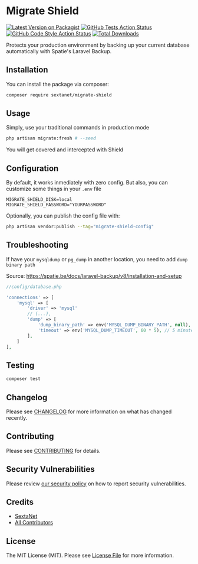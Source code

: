 # Migrate Shield

[![Latest Version on Packagist](https://img.shields.io/packagist/v/sextanet/migrate-shield.svg?style=flat-square)](https://packagist.org/packages/sextanet/migrate-shield)
[![GitHub Tests Action Status](https://img.shields.io/github/actions/workflow/status/sextanet/migrate-shield/run-tests.yml?branch=main&label=tests&style=flat-square)](https://github.com/sextanet/migrate-shield/actions?query=workflow%3Arun-tests+branch%3Amain)
[![GitHub Code Style Action Status](https://img.shields.io/github/actions/workflow/status/sextanet/migrate-shield/fix-php-code-style-issues.yml?branch=main&label=code%20style&style=flat-square)](https://github.com/sextanet/migrate-shield/actions?query=workflow%3A"Fix+PHP+code+style+issues"+branch%3Amain)
[![Total Downloads](https://img.shields.io/packagist/dt/sextanet/migrate-shield.svg?style=flat-square)](https://packagist.org/packages/sextanet/migrate-shield)

Protects your production environment by backing up your current database automatically with Spatie's Laravel Backup.

## Installation

You can install the package via composer:

```bash
composer require sextanet/migrate-shield
```

## Usage

Simply, use your traditional commands in production mode

```bash
php artisan migrate:fresh # --seed
```

You will get covered and intercepted with Shield

## Configuration

By default, it works inmediately with zero config. But also, you can customize some things in your `.env` file

```dotenv
MIGRATE_SHIELD_DISK=local
MIGRATE_SHIELD_PASSWORD="YOURPASSWORD"
```

Optionally, you can publish the config file with:

```bash
php artisan vendor:publish --tag="migrate-shield-config"
```

## Troubleshooting

If have your `mysqldump` or `pg_dump` in another location, you need to add `dump binary path`

Source: https://spatie.be/docs/laravel-backup/v8/installation-and-setup

```php
//config/database.php

'connections' => [
    'mysql' => [
        'driver' => 'mysql'
        // (...),
        'dump' => [
            'dump_binary_path' => env('MYSQL_DUMP_BINARY_PATH', null), // only the path, so without `mysqldump` or `pg_dump`
            'timeout' => env('MYSQL_DUMP_TIMEOUT', 60 * 5), // 5 minutes timuout
        ],
    ]
],
```

## Testing

```bash
composer test
```

## Changelog

Please see [CHANGELOG](CHANGELOG.md) for more information on what has changed recently.

## Contributing

Please see [CONTRIBUTING](CONTRIBUTING.md) for details.

## Security Vulnerabilities

Please review [our security policy](../../security/policy) on how to report security vulnerabilities.

## Credits

- [SextaNet](https://github.com/SextaNet)
- [All Contributors](../../contributors)

## License

The MIT License (MIT). Please see [License File](LICENSE.md) for more information.
